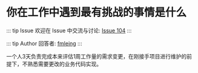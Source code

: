 # 你在工作中遇到最有挑战的事情是什么



::: tip Issue 
 欢迎在 Issue 中交流与讨论: [Issue 104](https://github.com/shfshanyue/Daily-Question/issues/104) 
:::

::: tip Author 
回答者: [fmleing](https://github.com/fmleing) 
:::

一个人3天负责完成本来评估1周工作量的需求变更，在刚接手项目进行维护的前提下，不熟悉需要更改的业务代码实现。
